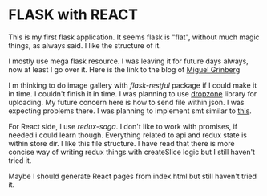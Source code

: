 # FLASK with REACT


This is my first flask application. It seems flask is "flat", without much magic things, as always said. I like the structure of it. 


I mostly use mega flask resource. I was leaving it for future days always, now at least I go over it. Here is the link to the blog of [Miguel Grinberg](https://blog.miguelgrinberg.com/post/the-flask-mega-tutorial-part-iv-database)


I m thinking to do image gallery with *flask-restful* package if I could make it in time. I couldn't finish it in time. I was planning to use [dropzone](https://github.com/dropzone/dropzone) library for uploading. My future concern here is how to send file within json. I was expecting problems there. I was planning to implement smt similar to [this](https://reactrouter.com/web/example/modal-gallery).


For React side, I use *redux-saga*. I don't like to work with promises, if needed i could learn though. Everything related to api and redux state is within store dir. I like this file structure. I have read that there is more concise way of writing redux things with createSlice logic but I still haven't tried it.


Maybe I should generate React pages from index.html but still haven't tried it.
